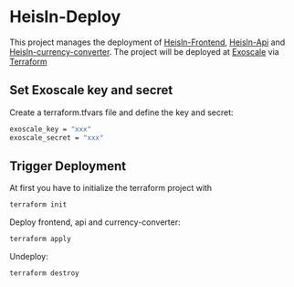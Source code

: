# Heisln-Deploy

This project manages the deployment of [Heisln-Frontend](https://github.com/Heisln/Heisln-Frontend), [Heisln-Api](https://github.com/Heisln/Heisln-Api) and [Heisln-currency-converter](https://github.com/Heisln/Heisln-currency-converter). The project will be deployed at [Exoscale](https://www.exoscale.com) via [Terraform](https://www.terraform.io)

## Set Exoscale key and secret

Create a terraform.tfvars file and define the key and secret:

```bash
exoscale_key = "xxx"
exoscale_secret = "xxx"
```

## Trigger Deployment

At first you have to initialize the terraform project with

```bash
terraform init
```

Deploy frontend, api and currency-converter:

```bash
terraform apply
```

Undeploy:

```bash
terraform destroy
```